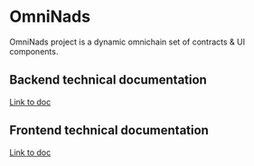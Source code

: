 # OmniNads
OmniNads project is a dynamic omnichain set of contracts & UI components.

## Backend technical documentation
[Link to doc](https://github.com/0xgasleft/OmniNads/blob/master/Backend/README.md)

## Frontend technical documentation
[Link to doc](https://github.com/0xgasleft/OmniNads/blob/master/FrontEnd/README.md)
